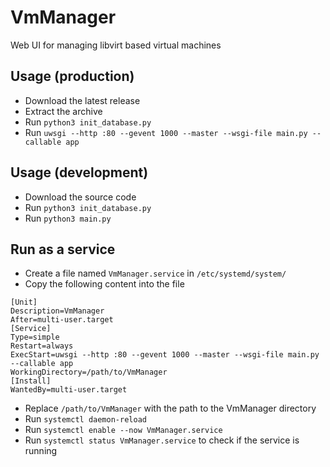 # VmManager
Web UI for managing libvirt based virtual machines

## Usage (production)
- Download the latest release
- Extract the archive
- Run `python3 init_database.py`
- Run `uwsgi --http :80 --gevent 1000 --master --wsgi-file main.py --callable app`

## Usage (development)
- Download the source code
- Run `python3 init_database.py`
- Run `python3 main.py`

## Run as a service
- Create a file named `VmManager.service` in `/etc/systemd/system/`
- Copy the following content into the file
```
[Unit]
Description=VmManager
After=multi-user.target
[Service]
Type=simple
Restart=always
ExecStart=uwsgi --http :80 --gevent 1000 --master --wsgi-file main.py --callable app
WorkingDirectory=/path/to/VmManager
[Install]
WantedBy=multi-user.target
```
- Replace `/path/to/VmManager` with the path to the VmManager directory
- Run `systemctl daemon-reload`
- Run `systemctl enable --now VmManager.service`
- Run `systemctl status VmManager.service` to check if the service is running